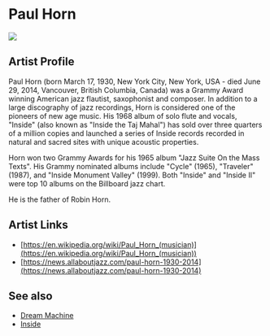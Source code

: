 # Paul Horn

![](../../asssets/artists/Paul_Horn.png)

## Artist Profile

Paul Horn (born March 17, 1930, New York City, New York, USA - died June 29, 2014, Vancouver, British Columbia, Canada) was a Grammy Award winning American jazz flautist, saxophonist and composer. In addition to a large discography of jazz recordings, Horn is considered one of the pioneers of new age music. His 1968 album of solo flute and vocals, "Inside" (also known as "Inside the Taj Mahal") has sold over three quarters of a million copies and launched a series of Inside records recorded in natural and sacred sites with unique acoustic properties.

Horn won two Grammy Awards for his 1965 album "Jazz Suite On the Mass Texts". His Grammy nominated albums include "Cycle" (1965), "Traveler" (1987), and "Inside Monument Valley" (1999). Both "Inside" and "Inside II" were top 10 albums on the Billboard jazz chart.

He is the father of Robin Horn.

## Artist Links

- [https://en.wikipedia.org/wiki/Paul_Horn_(musician)](https://en.wikipedia.org/wiki/Paul_Horn_(musician))
- [https://news.allaboutjazz.com/paul-horn-1930-2014](https://news.allaboutjazz.com/paul-horn-1930-2014)


## See also

- [Dream Machine](Paul_Horn-Dream_Machine.md)
- [Inside](Paul_Horn-Inside.md)
